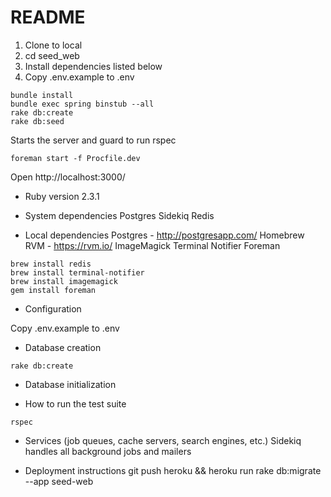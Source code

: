 # README

1. Clone to local
2. cd seed_web
3. Install dependencies listed below
4. Copy .env.example to .env

```
bundle install
bundle exec spring binstub --all
rake db:create
rake db:seed
```

Starts the server and guard to run rspec
```
foreman start -f Procfile.dev
```
Open http://localhost:3000/

* Ruby version 2.3.1

* System dependencies
Postgres
Sidekiq
Redis

* Local dependencies
Postgres - http://postgresapp.com/
Homebrew
RVM - https://rvm.io/
ImageMagick 
Terminal Notifier
Foreman

```
brew install redis
brew install terminal-notifier
brew install imagemagick
gem install foreman
```


* Configuration

Copy .env.example to .env

* Database creation

```
rake db:create
```

* Database initialization

* How to run the test suite

```
rspec
```

* Services (job queues, cache servers, search engines, etc.)
Sidekiq handles all background jobs and mailers


* Deployment instructions
git push heroku && heroku run rake db:migrate --app seed-web

